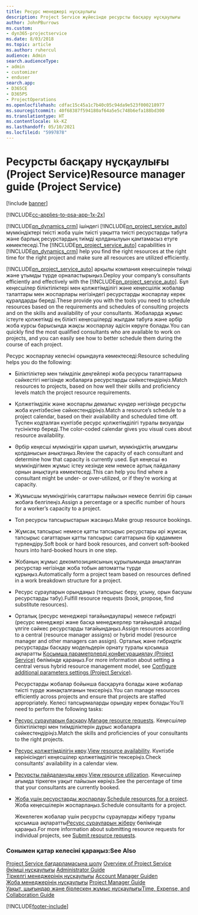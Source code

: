 ```yaml
---
title: Ресурс менеджері нұсқаулығы
description: Project Service жүйесінде ресурсты басқару нұсқаулығы
author: JohnPBurrows
ms.custom:
- dyn365-projectservice
ms.date: 8/03/2018
ms.topic: article
ms.author: ruhercul
audience: Admin
search.audienceType:
- admin
- customizer
- enduser
search.app:
- D365CE
- D365PS
- ProjectOperations
ms.openlocfilehash: cdfac15c45a1c7b40c05c94da9e523f000218977
ms.sourcegitcommit: 40f68387f594180af64a5e5c748b6efa188bd300
ms.translationtype: HT
ms.contentlocale: kk-KZ
ms.lasthandoff: 05/10/2021
ms.locfileid: "5997878"
---
```

# <a name="resource-manager-guide-project-service"></a><span data-ttu-id="82dec-103">Ресурсты басқару нұсқаулығы (Project Service)</span><span class="sxs-lookup"><span data-stu-id="82dec-103">Resource manager guide (Project Service)</span></span>

[!include [banner](../includes/psa-now-project-operations.md)]

[!INCLUDE[cc-applies-to-psa-app-1x-2x](../includes/cc-applies-to-psa-app-1x-2x.md)]

<span data-ttu-id="82dec-104">[!INCLUDE[pn_dynamics_crm](../includes/pn-dynamics-crm.md)] ішіндегі [!INCLUDE[pn_project_service_auto](../includes/pn-project-service-auto.md)] мүмкіндіктері тиісті жоба үшін тиісті уақытта тиісті ресурстарды табуға және барлық ресурстардың тиімді қолданылуын қамтамасыз етуге көмектеседі.</span><span class="sxs-lookup"><span data-stu-id="82dec-104">The [!INCLUDE[pn_project_service_auto](../includes/pn-project-service-auto.md)] capabilities in [!INCLUDE[pn_dynamics_crm](../includes/pn-dynamics-crm.md)] help you find the right resources at the right time for the right project and make sure all resources are utilized efficiently.</span></span>  
  
 <span data-ttu-id="82dec-105">[!INCLUDE[pn_project_service_auto](../includes/pn-project-service-auto.md)] арқылы компания кеңесшілерін тиімді және ұтымды түрде орналастырыңыз.</span><span class="sxs-lookup"><span data-stu-id="82dec-105">Deploy your company’s consultants efficiently and effectively with the [!INCLUDE[pn_project_service_auto](../includes/pn-project-service-auto.md)].</span></span> <span data-ttu-id="82dec-106">Бұл кеңесшілер біліктіліктері мен қолжетімділігі және кеңесшілік жобалар талаптары мен жоспарлары негізіндегі ресурстарды жоспарлау керек құралдарды береді.</span><span class="sxs-lookup"><span data-stu-id="82dec-106">These provide you with the tools you need to schedule resources based on the requirements and schedules of consulting projects and on the skills and availability of your consultants.</span></span> <span data-ttu-id="82dec-107">Жобаларда жұмыс істеуге қолжетімді ең білікті кеңесшілерді жылдам табуға және әрбір жоба курсы барысында жақсы жоспарлау әдісін көруге болады.</span><span class="sxs-lookup"><span data-stu-id="82dec-107">You can quickly find the most qualified consultants who are available to work on projects, and you can easily see how to better schedule them during the course of each project.</span></span>  
  
 <span data-ttu-id="82dec-108">Ресурс жоспарлау келесіні орындауға көмектеседі:</span><span class="sxs-lookup"><span data-stu-id="82dec-108">Resource scheduling helps you do the following:</span></span>  
  
- <span data-ttu-id="82dec-109">Біліктіліктер мен тиімділік деңгейлері жоба ресурсы талаптарына сәйкестігі негізінде жобаларға ресурстарды сәйкестендіріңіз.</span><span class="sxs-lookup"><span data-stu-id="82dec-109">Match resources to projects, based on how well their skills and proficiency levels match the project resource requirements.</span></span>  
  
- <span data-ttu-id="82dec-110">Қолжетімділік және жоспарлы демалыс күндер негізінде ресурсты жоба күнтізбесіне сәйкестендіріңіз.</span><span class="sxs-lookup"><span data-stu-id="82dec-110">Match a resource’s schedule to a project calendar, based on their availability and scheduled time off.</span></span> <span data-ttu-id="82dec-111">Түспен кодталған күнтізбе ресурс қолжетімділігі туралы визуалды түсініктер береді.</span><span class="sxs-lookup"><span data-stu-id="82dec-111">The color-coded calendar gives you visual cues about resource availability.</span></span>  
  
- <span data-ttu-id="82dec-112">Әрбір кеңесші мүмкіндігін қарап шығып, мүмкіндіктің ағымдағы қолданысын анықтаңыз.</span><span class="sxs-lookup"><span data-stu-id="82dec-112">Review the capacity of each consultant and determine how that capacity is currently used.</span></span> <span data-ttu-id="82dec-113">Бұл кеңесші өз мүмкіндігімен жұмыс істеу кезінде кем немесе артық пайдалану орнын анықтауға көмектеседі.</span><span class="sxs-lookup"><span data-stu-id="82dec-113">This can help you find where a consultant might be under- or over-utilized, or if they’re working at capacity.</span></span>  
  
- <span data-ttu-id="82dec-114">Жұмысшы мүмкіндігінің сағаттары пайызын немесе белгілі бір санын жобаға белгілеңіз.</span><span class="sxs-lookup"><span data-stu-id="82dec-114">Assign a percentage or a specific number of hours for a worker’s capacity to a project.</span></span>  
  
- <span data-ttu-id="82dec-115">Топ ресурсы тапсырыстарын жасаңыз.</span><span class="sxs-lookup"><span data-stu-id="82dec-115">Make group resource bookings.</span></span>  
  
- <span data-ttu-id="82dec-116">Жұмсақ тапсырыс немесе қатты тапсырыс ресурстары әрі жұмсақ тапсырыс сағаттарын қатты тапсырыс сағаттарына бір қадаммен түрлендіру.</span><span class="sxs-lookup"><span data-stu-id="82dec-116">Soft book or hard book resources, and convert soft-booked hours into hard-booked hours in one step.</span></span>  
  
- <span data-ttu-id="82dec-117">Жобаның жұмыс декомпозициясының құрылымында анықталған ресурстар негізінде жоба тобын автоматты түрде құрыңыз.</span><span class="sxs-lookup"><span data-stu-id="82dec-117">Automatically form a project team based on resources defined in a work breakdown structure for a project.</span></span>  
  
- <span data-ttu-id="82dec-118">Ресурс сұрауларын орындаңыз (тапсырыс беру, ұсыну, орын басушы ресурстарды табу).</span><span class="sxs-lookup"><span data-stu-id="82dec-118">Fulfill resource requests (book, propose, find substitute resources).</span></span>  
  
- <span data-ttu-id="82dec-119">Орталық (ресурс менеджері тағайындаулары) немесе гибридті (ресурс менеджері және басқа менеджерлер тағайындай алады) үлгіге сәйкес ресурстарды тағайындаңыз.</span><span class="sxs-lookup"><span data-stu-id="82dec-119">Assign resources according to a central (resource manager assigns) or hybrid model (resource manager and other managers can assign).</span></span> <span data-ttu-id="82dec-120">Орталық және гибридтік ресурстарды басқару модельдерін орнату туралы қосымша ақпаратты [Қосымша параметрлерді конфигурациялау (Project Service)](../psa/configure-additional-parameters-settings.md) бөлімінде қараңыз.</span><span class="sxs-lookup"><span data-stu-id="82dec-120">For more information about setting a central versus hybrid resource management model, see [Configure additional parameters settings (Project Service)](../psa/configure-additional-parameters-settings.md).</span></span>  
  
  <span data-ttu-id="82dec-121">Ресурстарды жобалар бойынша басқаруға болады және жобалар тиісті түрде жинақталғанын тексеріңіз.</span><span class="sxs-lookup"><span data-stu-id="82dec-121">You can manage resources efficiently across projects and ensure that projects are staffed appropriately.</span></span> <span data-ttu-id="82dec-122">Келесі тапсырмаларды орындау керек болады:</span><span class="sxs-lookup"><span data-stu-id="82dec-122">You’ll need to perform the following tasks:</span></span>  
  
- <span data-ttu-id="82dec-123">[Ресурс сұрауларын басқару](../psa/manage-resource-requests.md).</span><span class="sxs-lookup"><span data-stu-id="82dec-123">[Manage resource requests](../psa/manage-resource-requests.md).</span></span> <span data-ttu-id="82dec-124">Кеңесшілер біліктіліктері мен тиімділіктерін дұрыс жобаларға сәйкестендіріңіз.</span><span class="sxs-lookup"><span data-stu-id="82dec-124">Match the skills and proficiencies of your consultants to the right projects.</span></span>  
  
- <span data-ttu-id="82dec-125">[Ресурс қолжетімділігін көру](../psa/view-resource-availability.md).</span><span class="sxs-lookup"><span data-stu-id="82dec-125">[View resource availability](../psa/view-resource-availability.md).</span></span> <span data-ttu-id="82dec-126">Күнтізбе көрінісіндегі кеңесшілер қолжетімділігін тексеріңіз.</span><span class="sxs-lookup"><span data-stu-id="82dec-126">Check consultants’ availability in a calendar view.</span></span>  
  
- <span data-ttu-id="82dec-127">[Ресурсты пайдалануды көру](../psa/view-resource-utilization.md).</span><span class="sxs-lookup"><span data-stu-id="82dec-127">[View resource utilization](../psa/view-resource-utilization.md).</span></span> <span data-ttu-id="82dec-128">Кеңесшілер ағымда тіркеген уақыт пайызын көріңіз.</span><span class="sxs-lookup"><span data-stu-id="82dec-128">See the percentage of time that your consultants are currently booked.</span></span>  
  
- <span data-ttu-id="82dec-129">[Жоба үшін ресурстарды жоспарлау](../psa/schedule-resources-project.md).</span><span class="sxs-lookup"><span data-stu-id="82dec-129">[Schedule resources for a project](../psa/schedule-resources-project.md).</span></span> <span data-ttu-id="82dec-130">Жоба кеңесшілерін жоспарлаңыз.</span><span class="sxs-lookup"><span data-stu-id="82dec-130">Schedule consultants for a project.</span></span>  
  
  <span data-ttu-id="82dec-131">Жекелеген жобалар үшін ресурсты сұрауларды жіберу туралы қосымша ақпаратты[Ресурс сұрауларын жіберу](../psa/submit-resource-requests.md) бөлімінде қараңыз.</span><span class="sxs-lookup"><span data-stu-id="82dec-131">For more information about submitting resource requests for individual projects, see [Submit resource requests](../psa/submit-resource-requests.md).</span></span>  
  
### <a name="see-also"></a><span data-ttu-id="82dec-132">Сонымен қатар келесіні қараңыз:</span><span class="sxs-lookup"><span data-stu-id="82dec-132">See Also</span></span>  
 <span data-ttu-id="82dec-133">[Project Service бағдарламасына шолу](../psa/overview.md) </span><span class="sxs-lookup"><span data-stu-id="82dec-133">[Overview of Project Service](../psa/overview.md) </span></span>  
 <span data-ttu-id="82dec-134">[Әкімші нұсқаулығы](../psa/admin-guide.md) </span><span class="sxs-lookup"><span data-stu-id="82dec-134">[Administrator Guide](../psa/admin-guide.md) </span></span>  
 <span data-ttu-id="82dec-135">[Тіркелгі менеджерінің нұсқаулығы](../psa/account-manager-guide.md) </span><span class="sxs-lookup"><span data-stu-id="82dec-135">[Account Manager Guiden](../psa/account-manager-guide.md) </span></span>  
 <span data-ttu-id="82dec-136">[Жоба менеджерінің нұсқаулығы](../psa/project-manager-guide.md) </span><span class="sxs-lookup"><span data-stu-id="82dec-136">[Project Manager Guide](../psa/project-manager-guide.md) </span></span>  
 [<span data-ttu-id="82dec-137">Уақыт, шығындар және бірлескен жұмыс нұсқаулығы</span><span class="sxs-lookup"><span data-stu-id="82dec-137">Time, Expense, and Collaboration Guide</span></span>](../psa/time-expense-collaboration-guide.md)


[!INCLUDE[footer-include](../includes/footer-banner.md)]